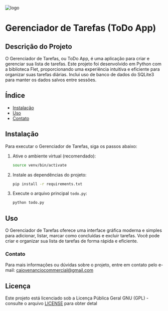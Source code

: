 ![logo](https://github.com/user-attachments/assets/351f672f-2dcc-4ff7-ae35-5d1eca22515b)


# Gerenciador de Tarefas (ToDo App)



## Descrição do Projeto

O Gerenciador de Tarefas, ou ToDo App, é uma aplicação para criar e gerenciar sua lista de tarefas. Este projeto foi desenvolvido em Python com a biblioteca Flet, proporcionando uma experiência intuitiva e eficiente para organizar suas tarefas diárias. Inclui uso de banco de dados do SQLite3 para manter os dados salvos entre sessões.

## Índice

- [Instalação](#instalação)
- [Uso](#uso)
- [Contato](#contato)

## Instalação

Para executar o Gerenciador de Tarefas, siga os passos abaixo:

1. Ative o ambiente virtual (recomendado):

   ```bash
   source venv/bin/activate
   ```

2. Instale as dependências do projeto:

   ```bash
   pip install -r requirements.txt
   ```

3. Execute o arquivo principal `todo.py`:

   ```bash
   python todo.py
   ```

## Uso

O Gerenciador de Tarefas oferece uma interface gráfica moderna e simples para adicionar, listar, marcar como concluídas e excluir tarefas. Você pode criar e organizar sua lista de tarefas de forma rápida e eficiente.

### Contato

Para mais informações ou dúvidas sobre o projeto, entre em contato pelo e-mail: [caiovenanciocommercial@gmail.com](mailto:caiovenanciocommercial@gmail.com)

## Licença

Este projeto está licenciado sob a Licença Pública Geral GNU (GPL) - consulte o arquivo [LICENSE](LICENSE) para obter detal
 
